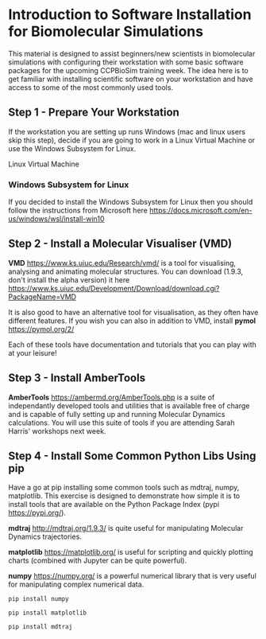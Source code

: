 # Introduction to Software Installation for Biomolecular Simulations

This material is designed to assist beginners/new scientists in biomolecular simulations with configuring their workstation with some basic software packages for the upcoming CCPBioSim training week. The idea here is to get familiar with installing scientific software on your workstation and have access to some of the most commonly used tools.

## Step 1 - Prepare Your Workstation

If the workstation you are setting up runs Windows (mac and linux users skip this step), decide if you are going to work in a Linux Virtual Machine or use the Windows Subsystem for Linux.

Linux Virtual Machine

### Windows Subsystem for Linux

If you decided to install the Windows Subsystem for Linux then you should follow the instructions from Microsoft here https://docs.microsoft.com/en-us/windows/wsl/install-win10



## Step 2 - Install a Molecular Visualiser (VMD)

**VMD** https://www.ks.uiuc.edu/Research/vmd/ is a tool for visualising, analysing and animating molecular structures. You can download (1.9.3, don't install the alpha version) it here https://www.ks.uiuc.edu/Development/Download/download.cgi?PackageName=VMD

It is also good to have an alternative tool for visualisation, as they often have different features. If you wish you can also in addition to VMD, install **pymol** https://pymol.org/2/

Each of these tools have documentation and tutorials that you can play with at your leisure!


## Step 3 - Install AmberTools

**AmberTools** https://ambermd.org/AmberTools.php is a suite of independantly developed tools and utilities that is available free of charge and is capable of fully setting up and running Molecular Dynamics calculations. You will use this suite of tools if you are attending Sarah Harris' workshops next week.


## Step 4 - Install Some Common Python Libs Using pip

Have a go at pip installing some common tools such as mdtraj, numpy, matplotlib. This exercise is designed to demonstrate how simple it is to install tools that are available on the Python Package Index (pypi https://pypi.org/). 

**mdtraj** http://mdtraj.org/1.9.3/ is quite useful for manipulating Molecular Dynamics trajectories.

**matplotlib** https://matplotlib.org/ is useful for scripting and quickly plotting charts (combined with Jupyter can be quite powerful). 

**numpy** https://numpy.org/ is a powerful numerical library that is very useful for manipulating complex numerical data. 

```pip install numpy```

```pip install matplotlib```

```pip install mdtraj```
